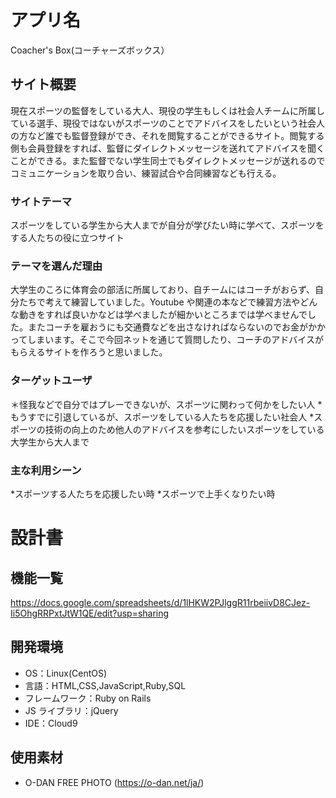 # アプリ名

Coacher's Box(コーチャーズボックス）

## サイト概要

現在スポーツの監督をしている大人、現役の学生もしくは社会人チームに所属している選手、現役ではないがスポーツのことでアドバイスをしたいという社会人の方など誰でも監督登録ができ、それを閲覧することができるサイト。閲覧する側も会員登録をすれば、監督にダイレクトメッセージを送れてアドバイスを聞くことができる。また監督でない学生同士でもダイレクトメッセージが送れるのでコミュニケーションを取り合い、練習試合や合同練習なども行える。

### サイトテーマ

スポーツをしている学生から大人までが自分が学びたい時に学べて、スポーツをする人たちの役に立つサイト

### テーマを選んだ理由

大学生のころに体育会の部活に所属しており、自チームにはコーチがおらず、自分たちで考えて練習していました。Youtube や関連の本などで練習方法やどんな動きをすれば良いかなどは学べましたが細かいところまでは学べませんでした。またコーチを雇おうにも交通費などを出さなければならないのでお金がかかってしまいます。そこで今回ネットを通じて質問したり、コーチのアドバイスがもらえるサイトを作ろうと思いました。

### ターゲットユーザ

＊怪我などで自分ではプレーできないが、スポーツに関わって何かをしたい人
*もうすでに引退しているが、スポーツをしている人たちを応援したい社会人
*スポーツの技術の向上のため他人のアドバイスを参考にしたいスポーツをしている大学生から大人まで

### 主な利用シーン
*スポーツする人たちを応援したい時
*スポーツで上手くなりたい時

# 設計書

## 機能一覧

https://docs.google.com/spreadsheets/d/1lHKW2PJlggR11rbeiivD8CJez-Ii5OhgRRPxtJtW1QE/edit?usp=sharing

## 開発環境

- OS：Linux(CentOS)
- 言語：HTML,CSS,JavaScript,Ruby,SQL
- フレームワーク：Ruby on Rails
- JS ライブラリ：jQuery
- IDE：Cloud9

## 使用素材

- O-DAN FREE PHOTO (https://o-dan.net/ja/)

